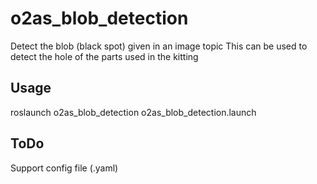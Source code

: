 # o2as_blob_detection

Detect the blob (black spot) given in an image topic
This can be used to detect the hole of the parts used in the kitting

## Usage

roslaunch o2as_blob_detection o2as_blob_detection.launch

## ToDo

Support config file (.yaml)
